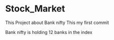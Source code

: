 # Stock_Market
This Project about Bank nifty 
This my first commit

Bank nifty is holding 12 banks in the index 
